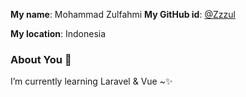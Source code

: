 **My name**: Mohammad Zulfahmi
**My GitHub id**: [@Zzzul](https://github.com/Zzzul)

**My location**: Indonesia

### About You :boy:

I’m currently learning Laravel & Vue ~✨
